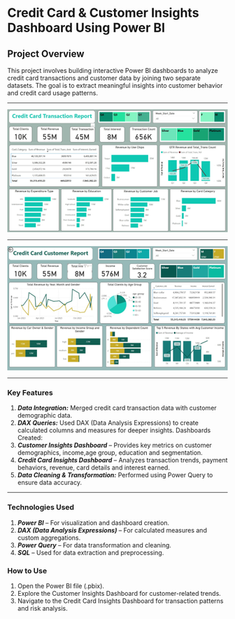 # Credit Card & Customer Insights Dashboard Using Power BI

## Project Overview
This project involves building interactive Power BI dashboards to analyze credit card transactions and customer data by joining two separate datasets. The goal is to extract meaningful insights into customer behavior and credit card usage patterns.

---
![credit card](https://github.com/sameena93/Customer_Credit_Card_Power_BI_Dashboard/blob/main/static/credit_card_pdf.jpg)

---

![cutomer insight](https://github.com/sameena93/Customer_Credit_Card_Power_BI_Dashboard/blob/main/static/customer_BI.jpg)

---

### Key Features
1. ***Data Integration:*** Merged credit card transaction data with customer demographic data.
2. ***DAX Queries:*** Used DAX (Data Analysis Expressions) to create calculated columns and measures for deeper insights.
Dashboards Created:
3. ***Customer Insights Dashboard*** – Provides key metrics on customer demographics, income,age group, education and segmentation.
4. ***Credit Card Insights Dashboard*** – Analyzes transaction trends, payment behaviors, revenue, card details and interest earned.
5. ***Data Cleaning & Transformation:*** Performed using Power Query to ensure data accuracy.

---

### Technologies Used
1. ***Power BI*** – For visualization and dashboard creation.
2. ***DAX (Data Analysis Expressions)*** – For calculated measures and custom aggregations.
3. ***Power Query*** – For data transformation and cleaning.
4. ***SQL*** – Used for data extraction and preprocessing.

### How to Use
1. Open the Power BI file (.pbix).
2. Explore the Customer Insights Dashboard for customer-related trends.
3. Navigate to the Credit Card Insights Dashboard for transaction patterns and risk analysis.

